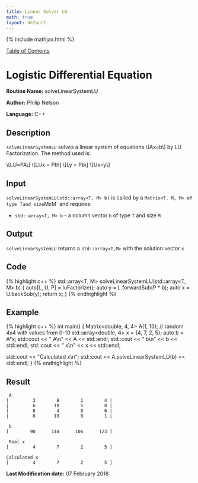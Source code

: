 ```yaml
---
title: Linear Solver LU
math: true
layout: default
---
```


{% include mathjax.html %}

<a href="https://philipnelson5.github.io/MATH5620/SoftwareManual"> Table of Contents </a>
# Logistic Differential Equation

**Routine Name:** solveLinearSystemLU

**Author:** Philip Nelson

**Language:** C++

## Description

`solveLinearSystemLU` solves a linear system of equations \\(Ax=b\\) by LU Factorization. The method used is:

\\[LU=PA\\]
\\[LUx = Pb\\]
\\[Ly = Pb\\]
\\[Ux=y\\]

## Input

`solveLinearSystemLU(std::array<T, M> b)` is called by a `Matrix<T, M, M> of type `T` and size `MxM` and requires:

* `std::array<T, M> b` - a column vector `b` of type `T` and size `M`

## Output

`solveLinearSystemLU` returns a `std::array<T,M>` with the solution vector `x`

## Code
{% highlight c++ %}
std::array<T, M> solveLinearSystemLU(std::array<T, M> b)
{
  auto[L, U, P] = luFactorize();
  auto y = L.forwardSub(P * b);
  auto x = U.backSub(y);
  return x;
}
{% endhighlight %}

## Example
{% highlight c++ %}
int main()
{
  Matrix<double, 4, 4> A(1, 10); // random 4x4 with values from 0-10
  std::array<double, 4> x = {4, 7, 2, 5};
  auto b = A*x;
  std::cout << " A\n" << A << std::endl;
  std::cout << " b\n" << b << std::endl;
  std::cout << " x\n" << x << std::endl;

  std::cout << "Calculated x\n";
  std::cout << A.solveLinearSystemLU(b) << std::endl;
}
{% endhighlight %}

## Result
```
 A
|         3        8        1        4 |
|         6       10        5        8 |
|         8        4        8        6 |
|         8       10        8        1 |

 b
[        90      144      106      123 ]

 Real x
[         4        7        2        5 ]

Calculated x
[         4        7        2        5 ]

```

**Last Modification date:** 07 February 2018
